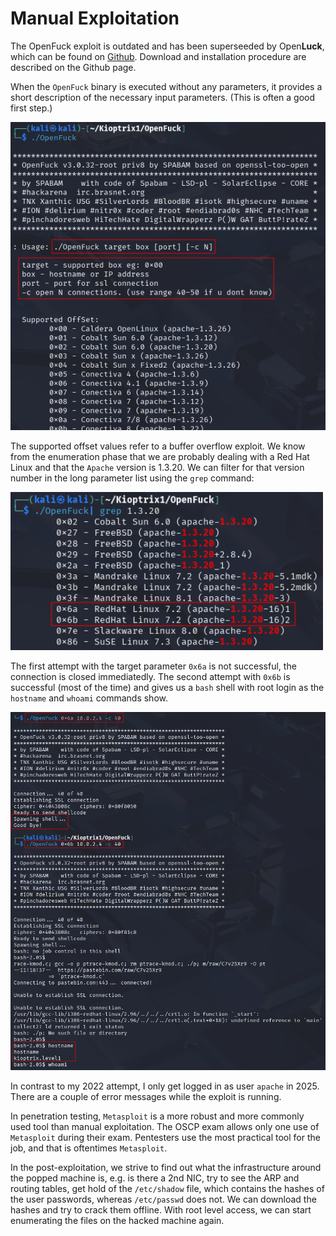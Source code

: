 # Manual Exploitation

The OpenFuck exploit is outdated and has been superseeded by Open**Luck**, which
can be found on [Github](https://github.com/heltonWernik/OpenLuck). Download and
installation procedure are described on the Github page.

When the `OpenFuck` binary is executed without any parameters, it provides a
short description of the necessary input parameters. (This is often a good first
step.)

<img src="./images/OpenLuck_0.png" alt="Open Luck" width="600"/>

The supported offset values refer to a buffer overflow exploit. We know from the
enumeration phase that we are probably dealing with a Red Hat Linux and that the
`Apache` version is 1.3.20. We can filter for that version number in the long
parameter list using the `grep` command:

<img src="./images/OpenLuck_1.png" alt="Open Luck" width="500"/>

The first attempt with the target parameter `0x6a` is not successful, the
connection is closed immediatedly. The second attempt with `0x6b` is successful
(most of the time) and gives us a `bash` shell with root login as the `hostname`
and `whoami` commands show.

<img src="./images/OpenLuck_2.png" alt="Open Luck" width="800"/>

In contrast to my 2022 attempt, I only get logged in as user `apache` in 2025.
There are a couple of error messages while the exploit is running.

In penetration testing, `Metasploit` is a more robust and more commonly used
tool than manual exploitation. The OSCP exam allows only one use of `Metasploit`
during their exam. Pentesters use the most practical tool for the job, and that
is oftentimes `Metasploit`.

In the post-exploitation, we strive to find out what the infrastructure around
the popped machine is, e.g. is there a 2nd NIC, try to see the ARP and routing
tables, get hold of the `/etc/shadow` file, which contains the hashes of the
user passwords, whereas `/etc/passwd` does not. We can download the hashes and
try to crack them offline. With root level access, we can start enumerating the
files on the hacked machine again.

<!---
span style="color:green;font-weight:700;font-size:20px">
markdown color font styles
</span
-->
